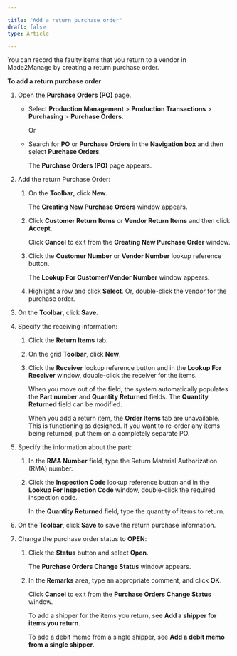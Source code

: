 ```yaml
---

title: "Add a return purchase order"
draft: false
type: Article

---
```


You can record the faulty items that you return to a vendor in Made2Manage by creating a return purchase order.

**To add a return purchase order**

1. Open the **Purchase Orders (PO)** page.

    - Select **Production Management** > **Production Transactions** > **Purchasing** > **Purchase Orders**.

        Or

    - Search for **PO** or **Purchase Orders** in the **Navigation box** and then select **Purchase Orders**.

        The **Purchase Orders (PO)** page appears.

2. Add the return Purchase Order:

   1. On the **Toolbar**, click **New**.

        The **Creating New Purchase Orders** window appears.

    2. Click **Customer Return Items** or **Vendor Return Items** and then click **Accept**.

        Click **Cancel** to exit from the **Creating New Purchase Order** window.

    3. Click the **Customer Number** or **Vendor Number** lookup reference button.

        The **Lookup For Customer/Vendor Number** window appears.

    4. Highlight a row and click **Select**. Or, double-click the vendor for the purchase order.

3. On the **Toolbar**, click **Save**.

4. Specify the receiving information:

    1. Click the **Return Items** tab.

    2. On the grid **Toolbar**, click **New**.

    3. Click the **Receiver** lookup reference button and in the **Lookup For Receiver** window, double-click the receiver for the items.

        When you move out of the field, the system automatically populates the **Part number** and **Quantity Returned** fields. The **Quantity Returned** field can be modified.

        When you add a return item, the **Order Items** tab are unavailable. This is functioning as designed. If you want to re-order any items being returned, put them on a completely separate PO.

5. Specify the information about the part:

    1. In the **RMA Number** field, type the Return Material Authorization (RMA) number.

    2. Click the **Inspection Code** lookup reference button and in the **Lookup For Inspection Code** window, double-click the required inspection code.

        In the **Quantity Returned** field, type the quantity of items to return.

6. On the **Toolbar**, click **Save** to save the return purchase information.

7. Change the purchase order status to **OPEN**:

    1. Click the **Status** button and select **Open**.

        The **Purchase Orders Change Status** window appears.

    2. In the **Remarks** area, type an appropriate comment, and click **OK**.

        Click **Cancel** to exit from the **Purchase Orders Change Status** window.

        To add a shipper for the items you return, see **Add a shipper for items you return**.

        To add a debit memo from a single shipper, see **Add a debit memo from a single shipper**.

​